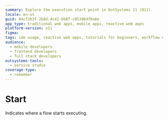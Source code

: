 ```yaml
---
summary: Explore the execution start point in OutSystems 11 (O11).
locale: en-us
guid: 04cf2b3f-2b8d-4c42-bb87-c05396df0a0e
app_type: traditional web apps, mobile apps, reactive web apps
platform-version: o11
figma:
tags: ide usage, reactive web apps, tutorials for beginners, workflow design, flow control
audience:
  - mobile developers
  - frontend developers
  - full stack developers
outsystems-tools:
  - service studio
coverage-type:
  - remember
---
```


# Start

Indicates where a flow starts executing.  
